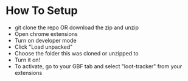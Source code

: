# How To Setup

- git clone the repo OR download the zip and unzip
- Open chrome extensions
- Turn on developer mode
- Click "Load unpacked"
- Choose the folder this was cloned or unzipped to
- Turn it on!
- To activate, go to your GBF tab and select "loot-tracker" from your extensions